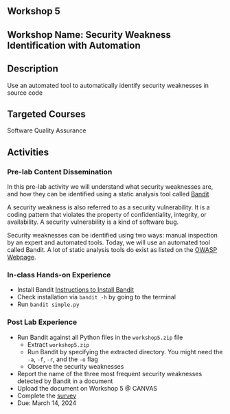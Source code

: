 ## Workshop 5

## Workshop Name: Security Weakness Identification with Automation 

## Description 

Use an automated tool to automatically identify security weaknesses in source code 

## Targeted Courses 

Software Quality Assurance 

## Activities 

### Pre-lab Content Dissemination 

In this pre-lab activity we will understand what security weaknesses are, and how they can be identified using a 
static analysis tool called [Bandit](https://bandit.readthedocs.io/en/latest/) 

A security weakness is also referred to as a security vulnerability. It is a coding pattern that violates the property 
of confidentiality, integrity, or availability. A security vulnerability is a kind of software bug. 

Security weaknesses can be identified using two ways: manual inspection by an expert and automated tools. Today, we will use an automated tool called Bandit. A lot of static analysis tools do exist as listed on the [OWASP Webpage](https://owasp.org/www-community/Source_Code_Analysis_Tools). 

### In-class Hands-on Experience 

- Install Bandit [Instructions to Install Bandit](https://bandit.readthedocs.io/en/latest/start.html#installation)
- Check installation via `bandit -h` by going to the terminal 
- Run `bandit simple.py` 

### Post Lab Experience 
- Run Bandit against all Python files in the `workshop5.zip` file 
  - Extract `workshop5.zip` 
  - Run Bandit by specifying the extracted directory. You might need the `-a`, `-f`, `-r`, and the `-o` flag 
  - Observe the security weaknesses 
- Report the name of the three most frequent security weaknesses detected by Bandit in a document 
- Upload the document on Workshop 5 @ CANVAS  
- Complete the [survey](https://auburn.qualtrics.com/jfe/form/SV_3C2YB8CeV2IWlN4)
- Due: March 14, 2024
